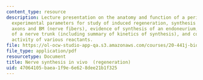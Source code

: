 ```yaml
---
content_type: resource
description: Lecture presentation on the anatomy and function of a peripheral nerve,
  experimental parameters for study of induced regeneration, synthesis of myelinated
  axons and BM (nerve fibers), evidence of synthesis of an endoneurium, synthesis
  of a nerve trunk (including summary of kinetics of synthesis), and comparative regenerative
  activity of various reactants.
file: https://ol-ocw-studio-app-qa.s3.amazonaws.com/courses/20-441j-biomaterials-tissue-interactions-fall-2009/47064105baea1f9e6e628dee21b1f325_MIT20_441JF09_lec19_iy.pdf
file_type: application/pdf
resourcetype: Document
title: Nerve synthesis in vivo  (regeneration)
uid: 47064105-baea-1f9e-6e62-8dee21b1f325
---
```

